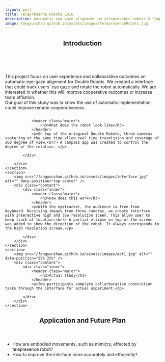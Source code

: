 ```yaml
---
layout: post
title: Telepresence Robots 2016
description: Automatic eye gaze alignment on telepresence robots X Cooperativeness
image: fangyunzhao.github.io/assets/images/TelepresenceRobots.jpg
---
```


<!-- Main -->
<div id="main">

<!-- One -->
<section id="one">
	      <div class="inner">
		          <header class="major">
			                <h2>Introduction</h2>
		          </header>
		          <p>This project focus on user experience and collaborative outcomes on automatic eye-gaze alignment for Double Robots. We created a interface that could track users' eye gaze and rotate the robot automatically. We are interested in whether this will improve cooperative outcomes or increase team affliation.<br/> Our goal of this study was to know the use of automatic implementation could improve remote cooperativeness. </p>
	      </div>
</section>

<!-- Two -->
<section id="two" class="spotlights">
	<section>
<!--		<a href="generic.html" class="image">
			<img src="assets/images/tele1.jpg" alt="" data-position="center center" />
		</a>
-->
		<img src="/fangyunzhao.github.io/assets/images/tele1.jpg" alt="" data-position="center center" />
		<div class="content">
			<div class="inner">
				
				<header class="major">
					<h3>What does the robot look like</h3>
				</header>
				<p>On top of the oringinal Double Robots, three cameras capturing at the same time allow real time trasmission and coverage of 360 degree of view.<br/> A campass app was created to control the degree of the rotation. </p>
				
			</div>
			
		</div>
	</section>
	<section>
		<img src="/fangyunzhao.github.io/assets/images/interface.jpg" alt="" data-position="top center" />
		<div class="content">
			<div class="inner">
				<header class="major">
					<h3>How does this work</h3>
				</header>
				<p>With the eyetracker, the audience is free from keyboard. Receiving images from three cameras, we create interface with interactive high and low resolution sceen. This allow user to keep track of location.<br/> A partial ellipse on top of the screen was added to show the direction of the robot. It always corresponds to the high resolution screen.</p>
<!--				<ul class="actions">
				<li><a href = "beneric.hml" class="button">Learn more</a></li>
				</ul>
				-->
			</div>
		</div>
	</section>
	<section>
		<img src="/fangyunzhao.github.io/assets/images/act1.jpg" alt="" data-position="25% 25%" />
		<div class="content">
			<div class="inner">
				<header class="major">
					<h3>Actual Study</h3>
				</header>
				<p>Two participants complete collarborative constrction tasks through the interface for actual experiment.</p>
<!--				<ul class="actions">
				<li><a href = "beneric.hml" class="button">Learn more</a></li>
				</ul>
				-->
			</div>
		</div>
	</section>
</section>

<!-- Three -->
<section id="three">
	<div class="inner">
		<header class="major">
			<h2>Application and Future Plan</h2>
		</header>
		<ul>
			<li>How are embodied movements, such as mimicry, effected by telepresence robot? </li>
			<li>How to improve the interface more accurately and efficiently? </li>
		</ul>
<!--				<ul class="actions">
				<li><a href = "beneric.hml" class="button">Learn more</a></li>
				</ul>
				-->
	</div>
</section>

</div>
